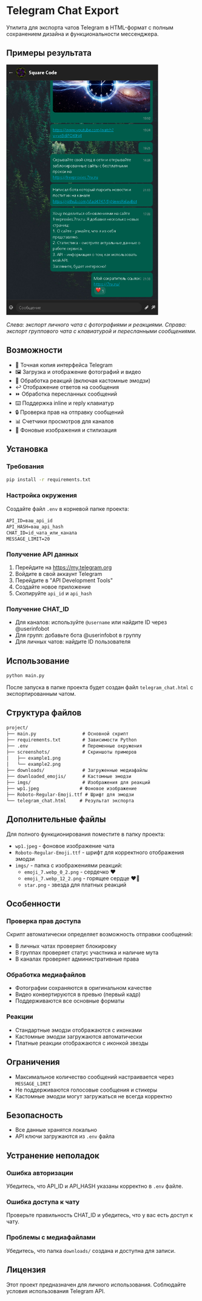 # Telegram Chat Export

Утилита для экспорта чатов Telegram в HTML-формат с полным сохранением дизайна и функциональности мессенджера.

## Примеры результата

<img src="screenshots\Screenshot 2025-06-08 at 14-33-58 Telegram Chat.png" alt="Пример экспорта канала" width="400">

*Слева: экспорт личного чата с фотографиями и реакциями. Справа: экспорт группового чата с клавиатурой и пересланными сообщениями.*

## Возможности

- 📱 Точная копия интерфейса Telegram
- 🖼️ Загрузка и отображение фотографий и видео
- 🎯 Обработка реакций (включая кастомные эмодзи)
- ↩️ Отображение ответов на сообщения
- ⏩ Обработка пересланных сообщений
- ⌨️ Поддержка inline и reply клавиатур
- 🔒 Проверка прав на отправку сообщений
- 📊 Счетчики просмотров для каналов
- 🎨 Фоновые изображения и стилизация

## Установка

### Требования

```bash
pip install -r requirements.txt
```

### Настройка окружения

Создайте файл `.env` в корневой папке проекта:

```env
API_ID=ваш_api_id
API_HASH=ваш_api_hash
CHAT_ID=id_чата_или_канала
MESSAGE_LIMIT=20
```

### Получение API данных

1. Перейдите на https://my.telegram.org
2. Войдите в свой аккаунт Telegram
3. Перейдите в "API Development Tools"
4. Создайте новое приложение
5. Скопируйте `api_id` и `api_hash`

### Получение CHAT_ID

- Для каналов: используйте `@username` или найдите ID через @userinfobot
- Для групп: добавьте бота @userinfobot в группу
- Для личных чатов: найдите ID пользователя

## Использование

```bash
python main.py
```

После запуска в папке проекта будет создан файл `telegram_chat.html` с экспортированным чатом.

## Структура файлов

```
project/
├── main.py                 # Основной скрипт
├── requirements.txt        # Зависимости Python
├── .env                    # Переменные окружения
├── screenshots/            # Скриншоты примеров
│   ├── example1.png
│   └── example2.png
├── downloads/              # Загруженные медиафайлы
├── downloaded_emojis/      # Кастомные эмодзи
├── imgs/                   # Изображения для реакций
├── wp1.jpeg               # Фоновое изображение
├── Roboto-Regular-Emoji.ttf # Шрифт для эмодзи
└── telegram_chat.html     # Результат экспорта
```

## Дополнительные файлы

Для полного функционирования поместите в папку проекта:

- `wp1.jpeg` - фоновое изображение чата
- `Roboto-Regular-Emoji.ttf` - шрифт для корректного отображения эмодзи
- `imgs/` - папка с изображениями реакций:
  - `emoji_7.webp_0_2.png` - сердечко ❤
  - `emoji_7.webp_12_2.png` - горящее сердце ❤‍🔥
  - `star.png` - звезда для платных реакций

## Особенности

### Проверка прав доступа

Скрипт автоматически определяет возможность отправки сообщений:
- В личных чатах проверяет блокировку
- В группах проверяет статус участника и наличие мута
- В каналах проверяет административные права

### Обработка медиафайлов

- Фотографии сохраняются в оригинальном качестве
- Видео конвертируются в превью (первый кадр)
- Поддерживаются все основные форматы

### Реакции

- Стандартные эмодзи отображаются с иконками
- Кастомные эмодзи загружаются автоматически
- Платные реакции отображаются с иконкой звезды

## Ограничения

- Максимальное количество сообщений настраивается через `MESSAGE_LIMIT`
- Не поддерживаются голосовые сообщения и стикеры
- Кастомные эмодзи могут загружаться не всегда корректно

## Безопасность

- Все данные хранятся локально
- API ключи загружаются из `.env` файла

## Устранение неполадок

### Ошибка авторизации
Убедитесь, что API_ID и API_HASH указаны корректно в `.env` файле.

### Ошибка доступа к чату
Проверьте правильность CHAT_ID и убедитесь, что у вас есть доступ к чату.

### Проблемы с медиафайлами
Убедитесь, что папка `downloads/` создана и доступна для записи.

## Лицензия

Этот проект предназначен для личного использования. Соблюдайте условия использования Telegram API.
